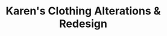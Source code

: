 ---
title: "Karen's Clothing Alterations & Redesign"
url: /lancaster/karens-clothing-alterations-and-redesign/
shop: shop
---